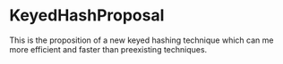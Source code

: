 # KeyedHashProposal
This is the proposition of a new keyed hashing technique which can me more efficient and faster than preexisting techniques. 
